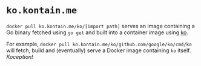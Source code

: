 # `ko.kontain.me`

`docker pull ko.kontain.me/ko/[import path]` serves an image containing a Go
binary fetched using `go get` and built into a container image using
[ko](https://github.com/google/ko).

For example, `docker pull ko.kontain.me/ko/github.com/google/ko/cmd/ko` will
fetch, build and (eventually) serve a Docker image containing `ko` itself.
_Koception!_
